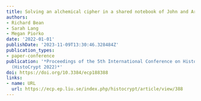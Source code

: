 ```yaml
---
title: Solving an alchemical cipher in a shared notebook of John and Arthur Dee
authors:
- Richard Bean
- Sarah Lang
- Megan Piorko
date: '2022-01-01'
publishDate: '2023-11-09T13:30:46.328484Z'
publication_types:
- paper-conference
publication: '*Proceedings of the 5th International Conference on Historical Cryptology
  (HistoCrypt 2022)*'
doi: https://doi.org/10.3384/ecp188388
links:
- name: URL
  url: https://ecp.ep.liu.se/index.php/histocrypt/article/view/388
---
```

